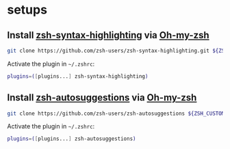 # setups

## Install [zsh-syntax-highlighting](https://github.com/zsh-users/zsh-syntax-highlighting) via [Oh-my-zsh](https://github.com/robbyrussell/oh-my-zsh)
```zsh
git clone https://github.com/zsh-users/zsh-syntax-highlighting.git ${ZSH_CUSTOM:-~/.oh-my-zsh/custom}/plugins/zsh-syntax-highlighting
```
Activate the plugin in `~/.zshrc`:
```zsh
plugins=([plugins...] zsh-syntax-highlighting)
```
## Install [zsh-autosuggestions](https://github.com/zsh-users/zsh-autosuggestions) via [Oh-my-zsh](https://github.com/robbyrussell/oh-my-zsh)

```sh
git clone https://github.com/zsh-users/zsh-autosuggestions ${ZSH_CUSTOM:-~/.oh-my-zsh/custom}/plugins/zsh-autosuggestions
```
Activate the plugin in `~/.zshrc`:
```sh
plugins=([plugins...] zsh-autosuggestions)
```
